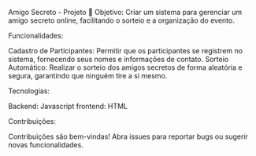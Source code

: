 
Amigo Secreto - Projeto 🎅
Objetivo: Criar um sistema para gerenciar um amigo secreto online, facilitando o sorteio e a organização do evento.

Funcionalidades:

Cadastro de Participantes: Permitir que os participantes se registrem no sistema, fornecendo seus nomes e informações de contato.
Sorteio Automático: Realizar o sorteio dos amigos secretos de forma aleatória e segura, garantindo que ninguém tire a si mesmo.

Tecnologias:

Backend: Javascript
frontend: HTML

Contribuições:

Contribuições são bem-vindas!
Abra issues para reportar bugs ou sugerir novas funcionalidades.
